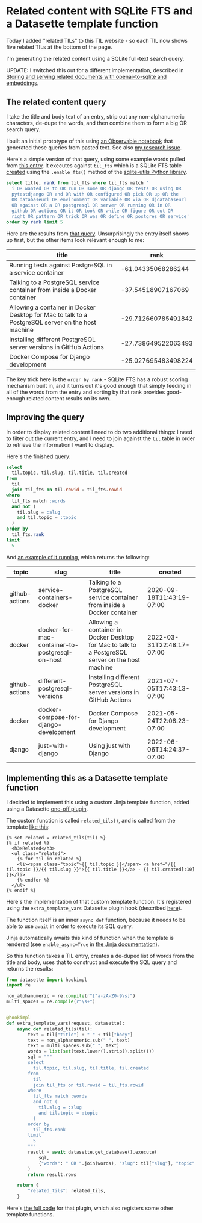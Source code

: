# Related content with SQLite FTS and a Datasette template function

Today I added "related TILs" to this TIL website - so each TIL now shows five related TILs at the bottom of the page.

I'm generating the related content using a SQLite full-text search query.

UPDATE: I switched this out for a different implementation, described in [Storing and serving related documents with openai-to-sqlite and embeddings](https://til.assahbismark.com/llms/openai-embeddings-related-content).

## The related content query

I take the title and body text of an entry, strip out any non-alphanumeric characters, de-dupe the words, and then combine them to form a big OR search query.

I built an initial prototype of this using [an Observable notebook](https://observablehq.com/@simonw/turn-pasted-text-into-a-big-sqlite-fts-or-query) that generated these queries from pasted text. See also [my research issue](https://github.com/simonw/til/issues/50).

Here's a simple version of that query, using some example words pulled from [this entry](https://til.assahbismark.com/github-actions/postgresq-service-container). It executes against `til_fts` which is a SQLite FTS table [created](https://github.com/simonw/til/blob/cb62b8ab4c7b26ec7a895adea7f2d405b48686ba/build_database.py#L98-L100) using the `.enable_fts()` method of the [sqlite-utils Python library](https://sqlite-utils.datasette.io/en/stable/python-api.html#python-api-fts).
```sql
select title, rank from til_fts where til_fts match '
  i OR wanted OR to OR run OR some OR django OR tests OR using OR
  pytestdjango OR and OR with OR configured OR pick OR up OR the
  OR databaseurl OR environment OR variable OR via OR djdatabaseurl
  OR against OR a OR postgresql OR server OR running OR in OR
  github OR actions OR it OR took OR while OR figure OR out OR
  right OR pattern OR trick OR was OR define OR postgres OR service'
order by rank limit 5
```

Here are the results from [that query](https://til.assahbismark.com/tils?sql=select+title%2C+rank+from+til_fts+where+til_fts+match+%27%0D%0A++i+OR+wanted+OR+to+OR+run+OR+some+OR+django+OR+tests+OR+using+OR%0D%0A++pytestdjango+OR+and+OR+with+OR+configured+OR+pick+OR+up+OR+the%0D%0A++OR+databaseurl+OR+environment+OR+variable+OR+via+OR+djdatabaseurl%0D%0A++OR+against+OR+a+OR+postgresql+OR+server+OR+running+OR+in+OR%0D%0A++github+OR+actions+OR+it+OR+took+OR+while+OR+figure+OR+out+OR%0D%0A++right+OR+pattern+OR+trick+OR+was+OR+define+OR+postgres+OR+service%27%0D%0Aorder+by+rank+limit+5). Unsurprisingly the entry itself shows up first, but the other items look relevant enough to me:

title | rank
-- | --
Running tests against PostgreSQL in a service container | -61.04335068286244
Talking to a PostgreSQL service container from inside a Docker container | -37.54518907167069
Allowing a container in Docker Desktop for Mac to talk to a PostgreSQL server on the host machine | -29.712660785491842
Installing different PostgreSQL server versions in GitHub Actions | -27.738649522063493
Docker Compose for Django development | -25.027695483498224

The key trick here is the `order by rank` - SQLite FTS has a robust scoring mechanism built in, and it turns out it's good enough that simply feeding in all of the words from the entry and sorting by that rank provides good-enough related content results on its own.

## Improving the query

In order to display related content I need to do two additional things: I need to filter out the current entry, and I need to join against the `til` table in order to retrieve the information I want to display.

Here's the finished query:

```sql
select
  til.topic, til.slug, til.title, til.created
from
  til
  join til_fts on til.rowid = til_fts.rowid
where
  til_fts match :words
  and not (
    til.slug = :slug
    and til.topic = :topic
  )
order by
  til_fts.rank
limit
  5
```
And [an example of it running](https://til.assahbismark.com/tils?sql=select%0D%0A++til.topic%2C+til.slug%2C+til.title%2C+til.created%0D%0Afrom%0D%0A++til%0D%0A++join+til_fts+on+til.rowid+%3D+til_fts.rowid%0D%0Awhere%0D%0A++til_fts+match+%3Awords%0D%0A++and+not+(%0D%0A++++til.slug+%3D+%3Aslug%0D%0A++++and+til.topic+%3D+%3Atopic%0D%0A++)%0D%0Aorder+by%0D%0A++til_fts.rank%0D%0Alimit%0D%0A++5&words=i+OR+wanted+OR+to+OR+run+OR+some+OR+django+OR+tests+OR+using+OR+++pytestdjango+OR+and+OR+with+OR+configured+OR+pick+OR+up+OR+the+++OR+databaseurl+OR+environment+OR+variable+OR+via+OR+djdatabaseurl+++OR+against+OR+a+OR+postgresql+OR+server+OR+running+OR+in+OR+++github+OR+actions+OR+it+OR+took+OR+while+OR+figure+OR+out+OR+++right+OR+pattern+OR+trick+OR+was+OR+define+OR+postgres+OR+service&slug=postgresq-service-container&topic=github-actions), which returns the following:

topic | slug | title | created
-- | -- | -- | --
github-actions | service-containers-docker | Talking to a PostgreSQL service container from inside a Docker container | 2020-09-18T11:43:19-07:00
docker | docker-for-mac-container-to-postgresql-on-host | Allowing a container in Docker Desktop for Mac to talk to a PostgreSQL server on the host machine | 2022-03-31T22:48:17-07:00
github-actions | different-postgresql-versions | Installing different PostgreSQL server versions in GitHub Actions | 2021-07-05T17:43:13-07:00
docker | docker-compose-for-django-development | Docker Compose for Django development | 2021-05-24T22:08:23-07:00
django | just-with-django | Using just with Django | 2022-06-06T14:24:37-07:00

## Implementing this as a Datasette template function

I decided to implement this using a custom Jinja template function, added using a Datasette [one-off plugin](https://docs.datasette.io/en/stable/writing_plugins.html#writing-one-off-plugins).

The custom function is called `related_tils()`, and is called from the template [like this](https://github.com/simonw/til/blob/cb62b8ab4c7b26ec7a895adea7f2d405b48686ba/templates/pages/%7Btopic%7D/%7Bslug%7D.html#L37-L45):

```html+jinja
{% set related = related_tils(til) %}
{% if related %}
  <h3>Related</h3>
  <ul class="related">
    {% for til in related %}
    <li><span class="topic">{{ til.topic }}</span> <a href="/{{ til.topic }}/{{ til.slug }}">{{ til.title }}</a> - {{ til.created[:10] }}</li>
    {% endfor %}
  </ul>
{% endif %}
```
Here's the implementation of that custom template function. It's registered using the `extra_template_vars` Datasette plugin hook (described [here](https://docs.datasette.io/en/stable/plugin_hooks.html#extra-template-vars-template-database-table-columns-view-name-request-datasette)).

The function itself is an inner `async def` function, because it needs to be able to use `await` in order to execute its SQL query.

Jinja automatically awaits this kind of function when the template is rendered (see `enable_async=True` in [the Jinja documentation](https://jinja.palletsprojects.com/en/3.0.x/api/?highlight=enable_async#jinja2.Environment)).

So this function takes a TIL entry, creates a de-duped list of words from the title and body, uses that to construct and execute the SQL query and returns the results:

```python
from datasette import hookimpl
import re

non_alphanumeric = re.compile(r"[^a-zA-Z0-9\s]")
multi_spaces = re.compile(r"\s+")


@hookimpl
def extra_template_vars(request, datasette):
    async def related_tils(til):
        text = til["title"] + " " + til["body"]
        text = non_alphanumeric.sub(" ", text)
        text = multi_spaces.sub(" ", text)
        words = list(set(text.lower().strip().split()))
        sql = """
        select
          til.topic, til.slug, til.title, til.created
        from
          til
          join til_fts on til.rowid = til_fts.rowid
        where
          til_fts match :words
          and not (
            til.slug = :slug
            and til.topic = :topic
          )
        order by
          til_fts.rank
        limit
          5
        """
        result = await datasette.get_database().execute(
            sql,
            {"words": " OR ".join(words), "slug": til["slug"], "topic": til["topic"]},
        )
        return result.rows

    return {
        "related_tils": related_tils,
    }
```
Here's [the full code](https://github.com/simonw/til/blob/cb62b8ab4c7b26ec7a895adea7f2d405b48686ba/plugins/template_vars.py) for that plugin, which also registers some other template functions.
